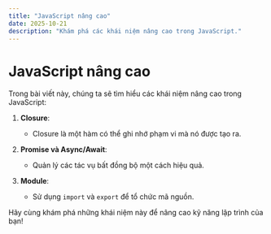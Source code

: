 ```yaml
---
title: "JavaScript nâng cao"
date: 2025-10-21
description: "Khám phá các khái niệm nâng cao trong JavaScript."
---
```


# JavaScript nâng cao

Trong bài viết này, chúng ta sẽ tìm hiểu các khái niệm nâng cao trong JavaScript:

1. **Closure**:
   - Closure là một hàm có thể ghi nhớ phạm vi mà nó được tạo ra.

2. **Promise và Async/Await**:
   - Quản lý các tác vụ bất đồng bộ một cách hiệu quả.

3. **Module**:
   - Sử dụng `import` và `export` để tổ chức mã nguồn.

Hãy cùng khám phá những khái niệm này để nâng cao kỹ năng lập trình của bạn!